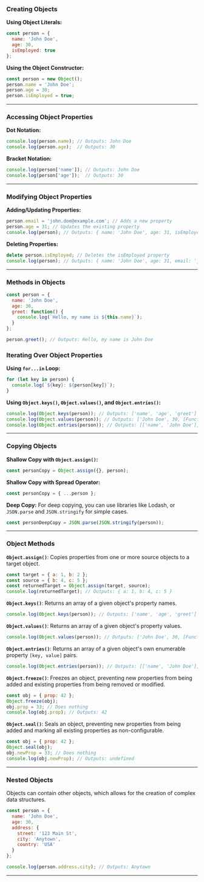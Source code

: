 ### Creating Objects
**Using Object Literals:**
```javascript
const person = {
  name: 'John Doe',
  age: 30,
  isEmployed: true
};
```

**Using the Object Constructor:**
```javascript
const person = new Object();
person.name = 'John Doe';
person.age = 30;
person.isEmployed = true;
```

---

### Accessing Object Properties
**Dot Notation:**
```javascript
console.log(person.name); // Outputs: John Doe
console.log(person.age);  // Outputs: 30
```

**Bracket Notation:**
```javascript
console.log(person['name']); // Outputs: John Doe
console.log(person['age']);  // Outputs: 30
```

---

### Modifying Object Properties

**Adding/Updating Properties:**
```javascript
person.email = 'john.doe@example.com'; // Adds a new property
person.age = 31; // Updates the existing property
console.log(person); // Outputs: { name: 'John Doe', age: 31, isEmployed: true, email: 'john.doe@example.com' }
```

**Deleting Properties:**
```javascript
delete person.isEmployed; // Deletes the isEmployed property
console.log(person); // Outputs: { name: 'John Doe', age: 31, email: 'john.doe@example.com' }
```

---

### Methods in Objects
```javascript
const person = {
  name: 'John Doe',
  age: 30,
  greet: function() {
    console.log(`Hello, my name is ${this.name}`);
  }
};

person.greet(); // Outputs: Hello, my name is John Doe
```

### Iterating Over Object Properties

**Using `for...in` Loop:**
```javascript
for (let key in person) {
  console.log(`${key}: ${person[key]}`);
}
```

**Using `Object.keys()`, `Object.values()`, and `Object.entries()`:**
```javascript
console.log(Object.keys(person)); // Outputs: ['name', 'age', 'greet']
console.log(Object.values(person)); // Outputs: ['John Doe', 30, [Function: greet]]
console.log(Object.entries(person)); // Outputs: [['name', 'John Doe'], ['age', 30], ['greet', [Function: greet]]]
```

---

### Copying Objects
**Shallow Copy with `Object.assign()`:**
```javascript
const personCopy = Object.assign({}, person);
```

**Shallow Copy with Spread Operator:**
```javascript
const personCopy = { ...person };
```

**Deep Copy:**
For deep copying, you can use libraries like Lodash, or `JSON.parse` and `JSON.stringify` for simple cases.

```javascript
const personDeepCopy = JSON.parse(JSON.stringify(person));
```

---

### Object Methods
**`Object.assign()`**: Copies properties from one or more source objects to a target object.
```javascript
const target = { a: 1, b: 2 };
const source = { b: 4, c: 5 };
const returnedTarget = Object.assign(target, source);
console.log(returnedTarget); // Outputs: { a: 1, b: 4, c: 5 }
```

**`Object.keys()`**: Returns an array of a given object's property names.
```javascript
console.log(Object.keys(person)); // Outputs: ['name', 'age', 'greet']
```

**`Object.values()`**: Returns an array of a given object's property values.
```javascript
console.log(Object.values(person)); // Outputs: ['John Doe', 30, [Function: greet]]
```

**`Object.entries()`**: Returns an array of a given object's own enumerable property `[key, value]` pairs.
```javascript
console.log(Object.entries(person)); // Outputs: [['name', 'John Doe'], ['age', 30], ['greet', [Function: greet]]]
```

**`Object.freeze()`**: Freezes an object, preventing new properties from being added and existing properties from being removed or modified.
```javascript
const obj = { prop: 42 };
Object.freeze(obj);
obj.prop = 33; // Does nothing
console.log(obj.prop); // Outputs: 42
```

**`Object.seal()`**: Seals an object, preventing new properties from being added and marking all existing properties as non-configurable.
```javascript
const obj = { prop: 42 };
Object.seal(obj);
obj.newProp = 33; // Does nothing
console.log(obj.newProp); // Outputs: undefined
```

---

### Nested Objects
Objects can contain other objects, which allows for the creation of complex data structures.

```javascript
const person = {
  name: 'John Doe',
  age: 30,
  address: {
    street: '123 Main St',
    city: 'Anytown',
    country: 'USA'
  }
};

console.log(person.address.city); // Outputs: Anytown
```

---
